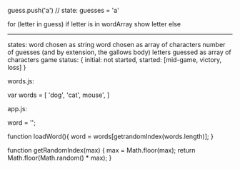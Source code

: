 
 <!-- markdownlint-disable -->

guess.push('a') // state: guesses = 'a'

for (letter in guess)
    if letter is in wordArray
        show letter
    else

-----------------------------------------


states:
word chosen as string
word chosen as array of characters
number of guesses (and by extension, the gallows body)
letters guessed as array of characters
game status: { 
    initial: not started, 
    started: [mid-game, victory, loss]
}



words.js:

var words = [
    'dog',
    'cat',
    mouse',
]

app.js:

word = '';

function loadWord(){
    word = words[getrandomIndex(words.length)];
}

function getRandomIndex(max) {
  max = Math.floor(max);
  return Math.floor(Math.random() * max);
}
